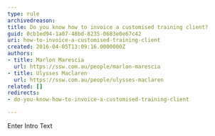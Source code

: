 ```yaml
---
type: rule
archivedreason: 
title: Do you know how to invoice a customised training client?
guid: 0cb1ed94-1a07-48bd-8235-0683e0e67c42
uri: how-to-invoice-a-customised-training-client
created: 2016-04-05T13:09:16.0000000Z
authors:
- title: Marlon Marescia
  url: https://ssw.com.au/people/marlon-marescia
- title: Ulysses Maclaren
  url: https://ssw.com.au/people/ulysses-maclaren
related: []
redirects:
- do-you-know-how-to-invoice-a-customised-training-client

---
```



Enter Intro Text
<br><excerpt class='endintro'></excerpt><br>



